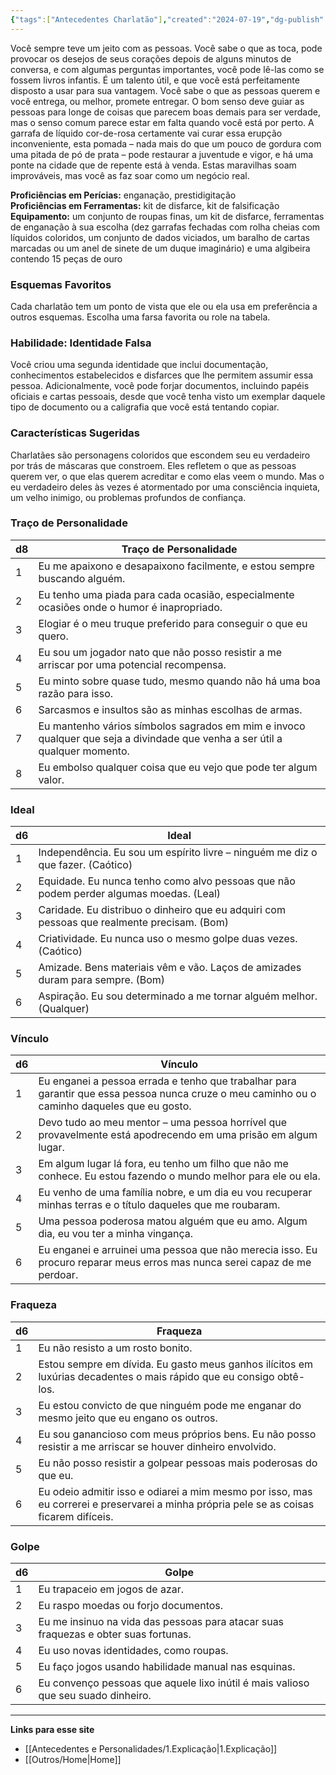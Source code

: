 ```yaml
---
{"tags":["Antecedentes Charlatão"],"created":"2024-07-19","dg-publish":true,"permalink":"/antecedentes-e-personalidades/charlatao/","dgPassFrontmatter":true}
---
```


Você sempre teve um jeito com as pessoas. Você sabe o que as toca, pode provocar os desejos de seus corações depois de alguns minutos de conversa, e com algumas perguntas importantes, você pode lê-las como se fossem livros infantis. É um talento útil, e que você está perfeitamente disposto a usar para sua vantagem. Você sabe o que as pessoas querem e você entrega, ou melhor, promete entregar. O bom senso deve guiar as pessoas para longe de coisas que parecem boas demais para ser verdade, mas o senso comum parece estar em falta quando você está por perto. A garrafa de líquido cor-de-rosa certamente vai curar essa erupção inconveniente, esta pomada – nada mais do que um pouco de gordura com uma pitada de pó de prata – pode restaurar a juventude e vigor, e há uma ponte na cidade que de repente está à venda. Estas maravilhas soam improváveis, mas você as faz soar como um negócio real.

**Proficiências em Perícias:** enganação, prestidigitação  
**Proficiências em Ferramentas:** kit de disfarce, kit de falsificação  
**Equipamento:** um conjunto de roupas finas, um kit de disfarce, ferramentas de enganação à sua escolha (dez garrafas fechadas com rolha cheias com líquidos coloridos, um conjunto de dados viciados, um baralho de cartas marcadas ou um anel de sinete de um duque imaginário) e uma algibeira contendo 15 peças de ouro  

### Esquemas Favoritos
Cada charlatão tem um ponto de vista que ele ou ela usa em preferência a outros esquemas. Escolha uma farsa favorita ou role na tabela.

### Habilidade: Identidade Falsa
Você criou uma segunda identidade que inclui documentação, conhecimentos estabelecidos e disfarces que lhe permitem assumir essa pessoa. Adicionalmente, você pode forjar documentos, incluindo papéis oficiais e cartas pessoais, desde que você tenha visto um exemplar daquele tipo de documento ou a caligrafia que você está tentando copiar.

### Características Sugeridas
Charlatães são personagens coloridos que escondem seu eu verdadeiro por trás de máscaras que constroem. Eles refletem o que as pessoas querem ver, o que elas querem acreditar e como elas veem o mundo. Mas o eu verdadeiro deles às vezes é atormentado por uma consciência inquieta, um velho inimigo, ou problemas profundos de confiança.

### Traço de Personalidade

| d8 | Traço de Personalidade                                                                                           |
|----|------------------------------------------------------------------------------------------------------------------|
| 1  | Eu me apaixono e desapaixono facilmente, e estou sempre buscando alguém.                                        |
| 2  | Eu tenho uma piada para cada ocasião, especialmente ocasiões onde o humor é inapropriado.                       |
| 3  | Elogiar é o meu truque preferido para conseguir o que eu quero.                                                 |
| 4  | Eu sou um jogador nato que não posso resistir a me arriscar por uma potencial recompensa.                       |
| 5  | Eu minto sobre quase tudo, mesmo quando não há uma boa razão para isso.                                         |
| 6  | Sarcasmos e insultos são as minhas escolhas de armas.                                                            |
| 7  | Eu mantenho vários símbolos sagrados em mim e invoco qualquer que seja a divindade que venha a ser útil a qualquer momento. |
| 8  | Eu embolso qualquer coisa que eu vejo que pode ter algum valor.                                                  |

### Ideal

| d6 | Ideal                                                                                     |
|----|-------------------------------------------------------------------------------------------|
| 1  | Independência. Eu sou um espírito livre – ninguém me diz o que fazer. (Caótico)          |
| 2  | Equidade. Eu nunca tenho como alvo pessoas que não podem perder algumas moedas. (Leal)   |
| 3  | Caridade. Eu distribuo o dinheiro que eu adquiri com pessoas que realmente precisam. (Bom)|
| 4  | Criatividade. Eu nunca uso o mesmo golpe duas vezes. (Caótico)                             |
| 5  | Amizade. Bens materiais vêm e vão. Laços de amizades duram para sempre. (Bom)             |
| 6  | Aspiração. Eu sou determinado a me tornar alguém melhor. (Qualquer)                        |

### Vínculo

| d6 | Vínculo                                                                                                   |
|----|----------------------------------------------------------------------------------------------------------|
| 1  | Eu enganei a pessoa errada e tenho que trabalhar para garantir que essa pessoa nunca cruze o meu caminho ou o caminho daqueles que eu gosto. |
| 2  | Devo tudo ao meu mentor – uma pessoa horrível que provavelmente está apodrecendo em uma prisão em algum lugar. |
| 3  | Em algum lugar lá fora, eu tenho um filho que não me conhece. Eu estou fazendo o mundo melhor para ele ou ela. |
| 4  | Eu venho de uma família nobre, e um dia eu vou recuperar minhas terras e o título daqueles que me roubaram. |
| 5  | Uma pessoa poderosa matou alguém que eu amo. Algum dia, eu vou ter a minha vingança.                      |
| 6  | Eu enganei e arruinei uma pessoa que não merecia isso. Eu procuro reparar meus erros mas nunca serei capaz de me perdoar. |

### Fraqueza

| d6 | Fraqueza                                                                                          |
|----|--------------------------------------------------------------------------------------------------|
| 1  | Eu não resisto a um rosto bonito.                                                                 |
| 2  | Estou sempre em dívida. Eu gasto meus ganhos ilícitos em luxúrias decadentes o mais rápido que eu consigo obtê-los. |
| 3  | Eu estou convicto de que ninguém pode me enganar do mesmo jeito que eu engano os outros.         |
| 4  | Eu sou ganancioso com meus próprios bens. Eu não posso resistir a me arriscar se houver dinheiro envolvido. |
| 5  | Eu não posso resistir a golpear pessoas mais poderosas do que eu.                                |
| 6  | Eu odeio admitir isso e odiarei a mim mesmo por isso, mas eu correrei e preservarei a minha própria pele se as coisas ficarem difíceis. |

### Golpe

| d6 | Golpe                                                                                         |
|----|-----------------------------------------------------------------------------------------------|
| 1  | Eu trapaceio em jogos de azar.                                                                 |
| 2  | Eu raspo moedas ou forjo documentos.                                                            |
| 3  | Eu me insinuo na vida das pessoas para atacar suas fraquezas e obter suas fortunas.            |
| 4  | Eu uso novas identidades, como roupas.                                                          |
| 5  | Eu faço jogos usando habilidade manual nas esquinas.                                            |
| 6  | Eu convenço pessoas que aquele lixo inútil é mais valioso que seu suado dinheiro.               |
___
**Links para esse site**
- [[Antecedentes e Personalidades/1.Explicação\|1.Explicação]]
- [[Outros/Home\|Home]]
